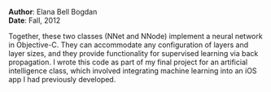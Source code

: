 __Author__: Elana Bell Bogdan  
__Date__: Fall, 2012

Together, these two classes (NNet and NNode) implement a neural network in Objective-C. They can accommodate any configuration of layers and layer sizes, and they provide functionality for supervised learning via back propagation. I wrote this code as part of my final project for an artificial intelligence class, which involved integrating machine learning into an iOS app I had previously developed.
